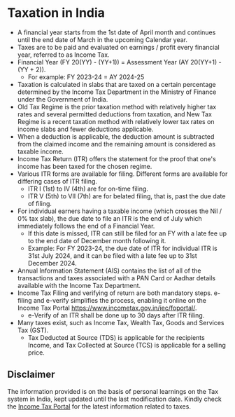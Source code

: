 # Taxation in India

* A financial year starts from the 1st date of April month and continues until the end date of March in the upcoming Calendar year.
* Taxes are to be paid and evaluated on earnings / profit every financial year, referred to as Income Tax. 
* Financial Year (FY 20(YY) - (YY+1)) = Assessment Year (AY 20(YY+1) - (YY + 2)). 
    * For example: FY 2023-24 = AY 2024-25
* Taxation is calculated in slabs that are taxed on a certain percentage determined by the Income Tax Department in the Ministry of Finance under the Government of India.
* Old Tax Regime is the prior taxation method with relatively higher tax rates and several permitted deductions from taxation, and New Tax Regime is a recent taxation method with relatively lower tax rates on income slabs and fewer deductions applicable.
* When a deduction is applicable, the deduction amount is subtracted from the claimed income and the remaining amount is considered as taxable income.
* Income Tax Return (ITR) offers the statement for the proof that one's income has been taxed for the chosen regime.
* Various ITR forms are available for filing. Different forms are available for differing cases of ITR filing.
    * ITR I (1st) to IV (4th) are for on-time filing.
    * ITR V (5th) to VII (7th) are for belated filing, that is, past the due date of filing.
* For individual earners having a taxable income (which crosses the Nil / 0% tax slab), the due date to file an ITR is the end of July which immediately follows the end of a Financial Year.
    * If this date is missed, ITR can still be filed for an FY with a late fee up to the end date of December month following it.
    * Example: For FY 2023-24, the due date of ITR for individual ITR is 31st July 2024, and it can be filed with a late fee up to 31st December 2024.
* Annual Information Statement (AIS) contains the list of all of the transactions and taxes associated with a PAN Card or Aadhar details available with the Income Tax Department.
* Income Tax Filing and verifying of return are both mandatory steps. e-filing and e-verify simplifies the process, enabling it online on the Income Tax Portal https://www.incometax.gov.in/iec/foportal/.
    * e-Verify of an ITR shall be done up to 30 days after ITR filing.
* Many taxes exist, such as Income Tax, Wealth Tax, Goods and Services Tax (GST).
    * Tax Deducted at Source (TDS) is applicable for the recipients Income, and Tax Collected at Source (TCS) is applicable for a selling price.

## Disclaimer

The information provided is on the basis of personal learnings on the Tax system in India, kept updated until the last modification date. Kindly check the [Income Tax Portal](https://www.incometax.gov.in/iec/foportal/) for the latest information related to taxes.